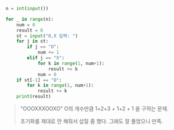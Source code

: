 ```python
n = int(input())

for _ in range(n):
    num = 0
    result = 0
    st = input("O,X 입력: ")
    for j in st:
        if j == "O":
            num += 1
        elif j == "X":
            for k in range(1, num+1):
                result += k
            num = 0
    if st[-1] == "O":
        for k in range(1, num+1):
            result += k
    print(result)
```

> "OOOXXXOOXO" O의 개수만큼 1+2+3 + 1+2 + 1 을 구하는 문제. 
>
> 초기화를 제대로 안 해줘서 삽질 좀 했다. 그래도 잘 풀었으니 만족.